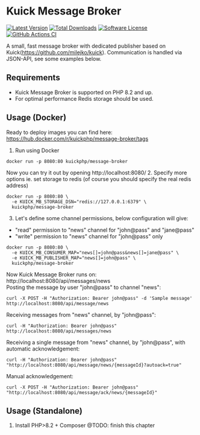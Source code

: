 # Kuick Message Broker

[![Latest Version](https://img.shields.io/github/release/milejko/kuick-message-broker.svg)](https://github.com/milejko/kuick-message-broker/releases)
[![Total Downloads](https://img.shields.io/packagist/dt/kuick/message-broker.svg)](https://packagist.org/packages/kuick/message-broker)
[![Software License](https://img.shields.io/badge/license-MIT-brightgreen.svg)](LICENSE)
[![GitHub Actions CI](https://github.com/milejko/kuick-message-broker/actions/workflows/ci.yml/badge.svg)](https://github.com/milejko/kuick-message-broker/actions/workflows/ci.yml)

A small, fast message broker with dedicated publisher based on Kuick(https://github.com/milejko/kuick).
Communication is handled via JSON-API, see some examples below.

## Requirements

* Kuick Message Broker is supported on PHP 8.2 and up.
* For optimal performance Redis storage should be used.

## Usage (Docker)
Ready to deploy images you can find here: https://hub.docker.com/r/kuickphp/message-broker/tags

1. Run using Docker
```
docker run -p 8080:80 kuickphp/message-broker
```
Now you can try it out by opening http://localhost:8080/
2. Specify more options ie. set storage to redis (of course you should specify the real redis address)
```
docker run -p 8080:80 \
  -e KUICK_MB_STORAGE_DSN="redis://127.0.0.1:6379" \
  kuickphp/message-broker
```
3. Let's define some channel permissions, below configuration will give:
- "read" permission to "news" channel for "john@pass" and "jane@pass"
- "write" permission to "news" channel for "john@pass" only
```
docker run -p 8080:80 \
  -e KUICK_MB_CONSUMER_MAP="news[]=john@pass&news[]=jane@pass" \
  -e KUICK_MB_PUBLISHER_MAP="news[]=john@pass" \
  kuickphp/message-broker
```
Now Kuick Message Broker runs on: http://localhost:8080/api/messages/news<br>
Posting the message by user "john@pass" to channel "news":
```
curl -X POST -H "Authorization: Bearer john@pass" -d 'Sample message' http://localhost:8080/api/message/news
```
Receiving messages from "news" channel, by "john@pass":
```
curl -H "Authorization: Bearer john@pass" http://localhost:8080/api/messages/news
```
Receiving a single message from "news" channel, by "john@pass", with automatic acknowledgement:
```
curl -H "Authorization: Bearer john@pass" "http://localhost:8080/api/message/news/{messageId}?autoack=true"
```
Manual acknowledgement:
```
curl -X POST -H "Authorization: Bearer john@pass" "http://localhost:8080/api/message/ack/news/{messageId}"
```
## Usage (Standalone)
1. Install PHP>8.2 + Composer
@TODO: finish this chapter